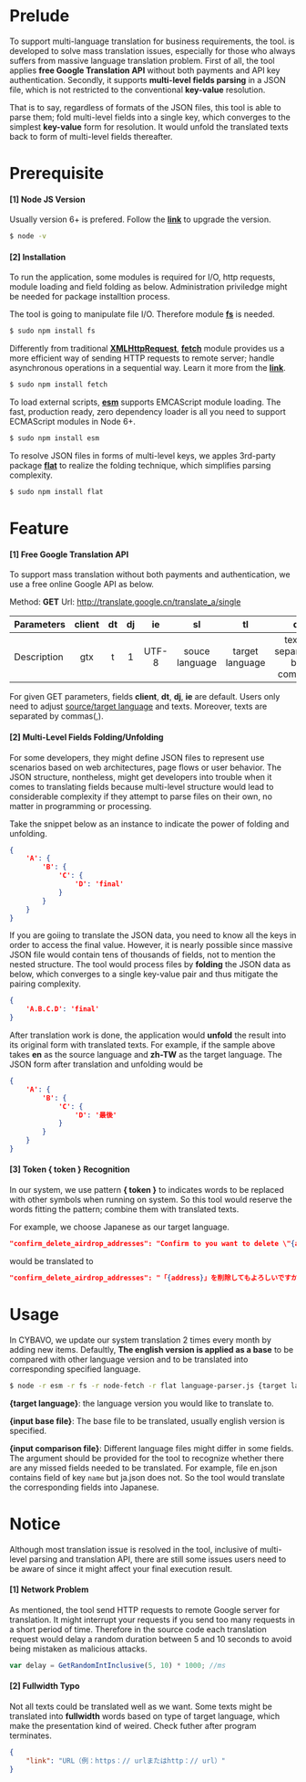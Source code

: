 # Prelude
To support multi-language translation for business requirements, the tool. is developed to solve mass translation issues, especially for those who always suffers from massive language translation problem. First of all, the tool applies **free Google Translation API** without both payments and API key authentication. Secondly, it supports **multi-level fields parsing** in a JSON file, which is not restricted to the conventional **key-value** resolution. 

That is to say, regardless of formats of the JSON files, this tool is able to parse them; fold multi-level fields into a single key, which converges to the simplest **key-value** form for resolution. It would unfold the translated texts back to form of multi-level fields thereafter.

# Prerequisite
#### [1] Node JS Version
Usually version 6+ is prefered. Follow the **[link](https://phoenixnap.com/kb/update-node-js-version)** to upgrade the version.
```sh
$ node -v
```

#### [2] Installation
To run the application, some modules is required for I/O, http requests, module loading and field folding as below. Administration priviledge might be needed for package installtion process.

The tool is going to manipulate file I/O. Therefore module **[fs](https://www.npmjs.com/package/fs)** is needed.
```sh
$ sudo npm install fs
```

Differently from traditional **[XMLHttpRequest](https://developer.mozilla.org/en-US/docs/Web/API/XMLHttpRequest)**, **[fetch](https://www.npmjs.com/package/fetch)** module provides us a more efficient way of sending HTTP requests to remote server; handle asynchronous operations in a sequential way. Learn it more from the **[link](https://developers.google.com/web/updates/2015/03/introduction-to-fetch)**.
```sh
$ sudo npm install fetch
```

To load external scripts, **[esm](https://github.com/standard-things/esm)** supports EMCAScript module loading. The fast, production ready, zero dependency loader is all you need to support ECMAScript modules in Node 6+.
```sh
$ sudo npm install esm
```

To resolve JSON files in forms of multi-level keys, we apples 3rd-party package **[flat](https://github.com/hughsk/flat)** to realize the folding technique, which simplifies parsing complexity.
```sh
$ sudo npm install flat
```

# Feature
#### [1] Free Google Translation API
To support mass translation without both payments and authentication, we use a free online Google API as below.

Method: **GET**
Url: http://translate.google.cn/translate_a/single

| Parameters | client  | dt | dj | ie | sl | tl | q |
|:-----------------|:-------------:|:---------------:|:---------------:|:---------------:|:---------------:|:---------------:|:---------------:|
| Description | gtx | t | 1 | UTF-8 | souce language | target language | texts, separated by commas |


For given GET parameters, fields **client**, **dt**, **dj**, **ie** are default. Users only need to adjust [source/target language](https://cloud.google.com/translate/docs/languages) and texts. Moreover, texts are separated by commas(,).

#### [2] Multi-Level Fields Folding/Unfolding
For some developers, they might define JSON files to represent use scenarios based on web architectures, page flows or user behavior. The JSON structure, nontheless, might get developers into trouble when it comes to translating fields because multi-level structure would lead to considerable complexity if they attempt to parse files on their own, no matter in programming or processing.

Take the snippet below as an instance to indicate the power of folding and unfolding.
```json
{
	'A': {
		'B': {
			'C': {
				'D': 'final'
			}
		}
	}
}
```
If you are goiing to translate the JSON data, you need to know all the keys in order to access the final value. However, it is nearly possible since massive JSON file would contain tens of thousands of fields, not to mention the nested structure. The tool would process files by **folding** the JSON data as below, which converges to a single key-value pair and thus mitigate the pairing complexity.
```json
{
	'A.B.C.D': 'final'
}
```
After translation work is done, the application would **unfold** the result into its original form with translated texts. For example, if the sample above takes **en** as the source language and **zh-TW** as the target language. The JSON form after translation and unfolding would be
```json
{
	'A': {
		'B': {
			'C': {
				'D': '最後'
			}
		}
	}
}
```

#### [3] Token { token } Recognition
In our system, we use pattern **{ token }** to indicates words to be replaced with other symbols when running on system. So this tool would reserve the words fitting the pattern; combine them with translated texts. 

For example, we choose Japanese as our target language.
```json
"confirm_delete_airdrop_addresses": "Confirm to you want to delete \"{address}\"?"
```
would be translated to
```json
"confirm_delete_airdrop_addresses": "「{address}」を削除してもよろしいですか？"
```

# Usage
In CYBAVO, we update our system translation 2 times every month by adding new items. Defaultly, **The english version is applied as a base** to be compared with other language version and to be translated into corresponding specified language.

```sh
$ node -r esm -r fs -r node-fetch -r flat language-parser.js {target language} {input base file} {input comparison file}
```
**{target language}**: the language version you would like to translate to.

**{input base file}**: The base file to be translated, usually english version is specified.

**{input comparison file}**: Different language files might differ in some fields. The argument should be provided for the tool to recognize whether there are any missed fields needed to be translated. For example, file en.json contains field of key `name` but ja.json does not. So the tool would translate the corresponding fields into Japanese.

# Notice
Although most translation issue is resolved in the tool, inclusive of multi-level parsing and translation API, there are still some issues users need to be aware of since it might affect your final execution result.
#### [1] Network Problem
As mentioned, the tool send HTTP requests to remote Google server for translation. It might interrupt your requests if you send too many requests in a short period of time. Therefore in the source code each translation request would delay a random duration between 5 and 10 seconds to avoid being mistaken as malicious attacks.
```javascript
var delay = GetRandomIntInclusive(5, 10) * 1000; //ms
```
#### [2] Fullwidth Typo
Not all texts could be translated well as we want. Some texts might be translated into **fullwidth** words based on type of target language, which make the presentation kind of weired. Check futher after program terminates.
```JSON
{
    "link": "URL（例：https：// urlまたはhttp：// url）"
}
```